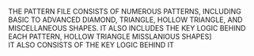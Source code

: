 THE PATTERN FILE CONSISTS OF NUMEROUS PATTERNS, INCLUDING BASIC TO ADVANCED DIAMOND, TRIANGLE, HOLLOW TRIANGLE, AND MISCELLANEOUS SHAPES. IT ALSO INCLUDES THE KEY LOGIC BEHIND EACH PATTERN, HOLLOW TRIANGLE MISSLANIOUS SHAPES]  
IT ALSO CONSISTS OF THE KEY LOGIC BEHIND IT 
